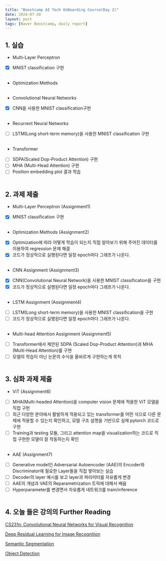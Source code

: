 ```yaml
---
title: "Boostcamp AI Tech OnBoarding Course(Day 2)"
date: 2024-07-30
layout: post
tags: [Naver Boostcamp, daily report]
---
```


## 1. 실습

* Multi-Layer Perceptron
- [x] MNIST classification 구현
<br><br>

* Optimization Methods
<br><br>

* Convolutional Neural Networks
- [x] CNN을 사용한 MNIST classification구현
<br><br>

* Recurrent Neural Networks
- [ ] LSTM(Long short-term memory)을 사용한 MNIST classification 구현
<br><br>

* Transformer
 - [ ] SDPA(Scaled Dop-Product Attention) 구현
 - [ ] MHA (Multi-Head Attention) 구현
 - [ ] Position embedding plot 결과 학습
<br><br>

## 2. 과제 제출

* Multi-Layer Perceptron (Assignment1)
 - [x] MNIST classification 구현
<br><br>

* Optimization Methods (Assignment2)
 - [x] Optimization에 따라 어떻게 학습이 되는지 직접 알아보기 위해 주어진 데이터를 이용하여 regression 문제 해결
 - [x] 코드가 정상적으로 실행된다면 일정 epoch마다 그래프가 나온다.
<br><br>

* CNN Assignment (Assignment3)
 - [x] CNN(Convolutional Neural Network)을 사용한 MNIST classification을 구현
  - [x] 코드가 정상적으로 실행된다면 일정 epoch마다 그래프가 나온다.
<br><br>

* LSTM Assignment (Assignment4)
 - [ ] LSTM(Long short-term memory)을 사용한 MNIST classification을 구현
 - [ ] 코드가 정상적으로 실행된다면 일정 epoch마다 그래프가 나온다.
<br><br>

* Multi-head Attention Assignment (Assignment5)
 - [ ] Transformer에서 제안된 SDPA (Scaled Dop-Product Attention)과 MHA (Multi-Head Attention)를 구현
 - [ ] 모델의 학습이 아닌 논문의 수식을 올바르게 구현하는게 목적
<br><br>
	
## 3. 심화 과제 제출

* ViT (Assignment6)
 - [ ] MHA(Multi-headed Attention)을 computer vision 문제에 적용한 ViT 모델을 직접 구현
 - [ ] 최근 다양한 분야에서 활발하게 적용되고 있는 transformer를 어떤 식으로 다른 문제에 적용할 수 있는지 확인하고, 모델 구조 설명을 기반으로 실제 pytorch 코드로 구현
 - [ ] Training과 testing 모듈, 그리고 attention map을 visualization하는 코드로 직접 구현한 모델이 잘 작동하는지 확인
<br><br>

* AAE (Assignment7)
 - [ ] Generative model인 Adversarial Autoencoder (AAE)의 Encoder와 Discriminator에 필요한 Layer들을 직접 쌓아보는 실습
 - [ ] Decoder의 layer 예시를 보고 layer과 파라미터를 자유롭게 변경
 - [ ] AAE의 개념과 VAE의 Reparametrization 트릭에 대해서 배움
 - [ ] Hyperparameter를 변경면서 자유롭게 네트워크를 train/inference 
<br><br>

## 4. 오늘 들은 강의의 Further Reading

[CS231n: Convolutional Neural Networks for Visual Recognition](https://cs231n.github.io/)

[Deep Residual Learning for Image Recognition](https://arxiv.org/abs/1512.03385)

[Semantic Segmentation](https://paperswithcode.com/task/semantic-segmentation)

[Object Detection](https://paperswithcode.com/task/object-detection)
